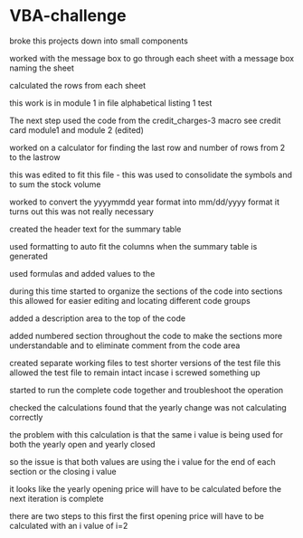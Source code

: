 # VBA-challenge
broke this projects down into small components

worked with the message box to go through each sheet with a message box naming the sheet 


calculated the rows from each sheet

this work is in module 1 in file alphabetical listing 1 test

The next step used the code from the credit_charges-3 macro see credit card module1 and  module 2 (edited)

worked on a calculator for finding the last row and number of rows from 2 to the lastrow

this was edited to fit this file - this was used to consolidate the symbols and to sum the stock volume

worked to convert the yyyymmdd year format into mm/dd/yyyy format it turns out this was not really necessary

created the header text for the summary table

used formatting to auto fit the columns when the summary table is generated

used formulas and added values to the

during this time  started to organize the sections of the code into sections this allowed for easier editing and locating different code groups

added a description area to the top of the code

added numbered section throughout the code to make the sections more understandable and to eliminate comment from the code area

created separate working files to test shorter versions of the test file this allowed the test file to remain intact incase i screwed something up

started to run the complete code together and troubleshoot the operation

checked the calculations found that the yearly change was not calculating correctly

the problem with this calculation is that the same i value is being used for both the yearly open and yearly closed

so the issue is that both values are using the i value for the end of each section or the closing i value

it looks like the yearly opening price will have to be calculated before the next iteration is complete

 there are two steps to this first the  first opening price will have to be calculated with an i value of i=2
 
